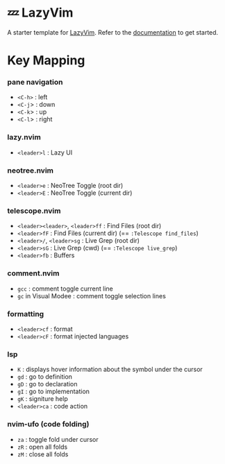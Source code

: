 # 💤 LazyVim

A starter template for [LazyVim](https://github.com/LazyVim/LazyVim).
Refer to the [documentation](https://lazyvim.github.io/installation) to get started.

# Key Mapping

### pane navigation

- `<C-h>` : left
- `<C-j`> : down
- `<C-k`> : up
- `<C-l`> : right

### lazy.nvim

- `<leader>l` : Lazy UI

### neotree.nvim

- `<leader>e` : NeoTree Toggle (root dir)
- `<leader>E` : NeoTree Toggle (current dir)

### telescope.nvim

- `<leader><leader>`, `<leader>ff` : Find Files (root dir)
- `<leader>fF` : Find Files (current dir) (== `:Telescope find_files`)
- `<leader>/`, `<leader>sg` : Live Grep (root dir)
- `<leader>sG` : Live Grep (cwd) (== `:Telescope live_grep`)
- `<leader>fb` : Buffers

### comment.nvim

- `gcc` : comment toggle current line
- `gc` in Visual Modee : comment toggle selection lines

### formatting

- `<leader>cf` : format
- `<leader>cF` : format injected languages

### lsp

- `K` : displays hover information about the symbol under the cursor
- `gd` : go to definition
- `gD` : go to declaration
- `gI` : go to implementation
- `gK` : signiture help
- `<leader>ca` : code action

### nvim-ufo (code folding)

- `za` : toggle fold under cursor
- `zR` : open all folds
- `zM` : close all folds